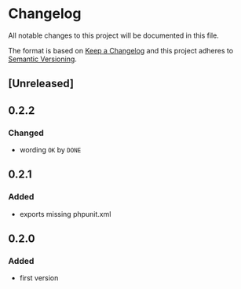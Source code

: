 # Changelog
All notable changes to this project will be documented in this file.

The format is based on [Keep a Changelog](http://keepachangelog.com/)
and this project adheres to [Semantic Versioning](http://semver.org/).

## [Unreleased]

## 0.2.2
### Changed
- wording `OK` by `DONE`

## 0.2.1
### Added
- exports missing phpunit.xml

## 0.2.0
### Added
- first version
